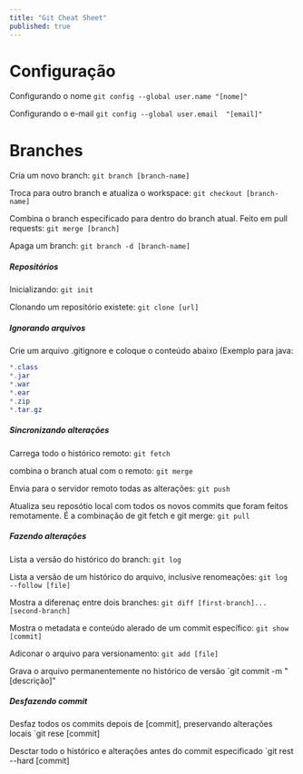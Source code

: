 ```yaml
---
title: "Git Cheat Sheet"
published: true
---
```



# Configuração
Configurando o nome
`git config --global user.name "[nome]"`

Configurando o e-mail
`git config --global user.email  "[email]"`


# Branches
Cria um novo branch:
`git branch [branch-name]`

Troca para outro branch e atualiza o workspace:
`git checkout [branch-name]`

Combina o branch especificado para dentro do branch atual. Feito em pull requests:
`git merge [branch]`

Apaga um branch:
`git branch -d [branch-name]`

##### Repositórios
Inicializando:
`git init`

Clonando um repositório existete:
`git clone [url]`

##### Ignorando arquivos
Crie um arquivo .gitignore e coloque o conteúdo abaixo (Exemplo para java:
```java
*.class
*.jar
*.war
*.ear
*.zip
*.tar.gz
```

##### Sincronizando alterações
Carrega todo o histórico remoto:
`git fetch`

combina o branch atual com o remoto:
`git merge`

Envia para o servidor remoto todas as alterações:
`git push`

Atualiza seu reposótio local com todos os novos commits que foram feitos remotamente. É a combinação de git fetch e git merge:
`git pull`

##### Fazendo alterações
Lista a versão do histórico do branch:
`git log`

Lista a versão de um histórico do arquivo, inclusive renomeações:
`git log --follow [file]`

Mostra a diferenaç entre dois branches:
`git diff [first-branch]...[second-branch]`

Mostra o metadata e conteúdo alerado de um commit específico:
`git show [commit]`

Adiconar o arquivo para versionamento:
`git add [file]`

Grava o arquivo permanentemente no histórico de versão
`git commit -m "[descrição]"

##### Desfazendo commit
Desfaz todos os commits depois de [commit], preservando alterações locais
`git rese [commit]

Desctar todo o histórico e alterações antes do commit especificado
`git rest --hard [commit]

